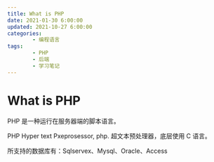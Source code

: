 ```yaml
---
title: What is PHP
date: 2021-01-30 6:00:00
updated: 2021-10-27 6:00:00
categories:
        - 编程语言
tags:
        - PHP
        - 后端
        - 学习笔记
---
```


# What is PHP

PHP 是一种运行在服务器端的脚本语言。

PHP Hyper text Pxeprosessor, php. 超文本预处理器，底层使用 C 语言。

所支持的数据库有：Sqlservex、Mysql、Oracle、Access
